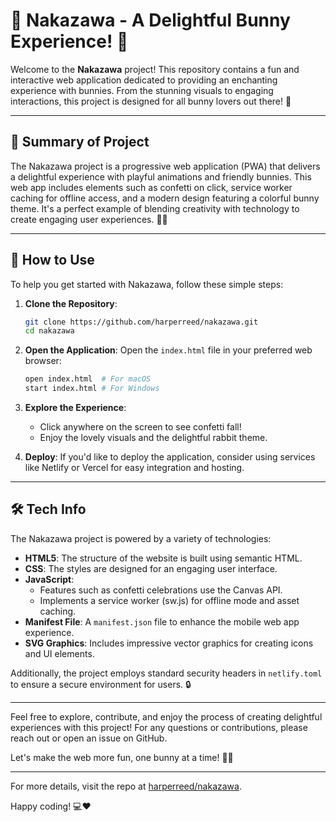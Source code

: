 # 🐇 Nakazawa - A Delightful Bunny Experience! 🥕 

Welcome to the **Nakazawa** project! This repository contains a fun and interactive web application dedicated to providing an enchanting experience with bunnies. From the stunning visuals to engaging interactions, this project is designed for all bunny lovers out there! 🎉

---

## 📜 Summary of Project

The Nakazawa project is a progressive web application (PWA) that delivers a delightful experience with playful animations and friendly bunnies. This web app includes elements such as confetti on click, service worker caching for offline access, and a modern design featuring a colorful bunny theme. It's a perfect example of blending creativity with technology to create engaging user experiences. 🐰💖

---

## 🚀 How to Use

To help you get started with Nakazawa, follow these simple steps:

1. **Clone the Repository**:
   ```bash
   git clone https://github.com/harperreed/nakazawa.git
   cd nakazawa
   ```

2. **Open the Application**:
   Open the `index.html` file in your preferred web browser:
   ```bash
   open index.html  # For macOS
   start index.html # For Windows
   ```

3. **Explore the Experience**:
   - Click anywhere on the screen to see confetti fall!
   - Enjoy the lovely visuals and the delightful rabbit theme.

4. **Deploy**:
   If you'd like to deploy the application, consider using services like Netlify or Vercel for easy integration and hosting.

---

## 🛠️ Tech Info

The Nakazawa project is powered by a variety of technologies:

- **HTML5**: The structure of the website is built using semantic HTML.
- **CSS**: The styles are designed for an engaging user interface.
- **JavaScript**: 
  - Features such as confetti celebrations use the Canvas API.
  - Implements a service worker (sw.js) for offline mode and asset caching.
- **Manifest File**: A `manifest.json` file to enhance the mobile web app experience.
- **SVG Graphics**: Includes impressive vector graphics for creating icons and UI elements.
  
Additionally, the project employs standard security headers in `netlify.toml` to ensure a secure environment for users. 🔒

---

Feel free to explore, contribute, and enjoy the process of creating delightful experiences with this project! For any questions or contributions, please reach out or open an issue on GitHub. 

Let's make the web more fun, one bunny at a time! 🥳✨ 

---

For more details, visit the repo at [harperreed/nakazawa](https://github.com/harperreed/nakazawa). 

Happy coding! 💻❤️
